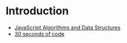 # Introduction

* [JavaScript Algorithms and Data Structures](https://github.com/trekhleb/javascript-algorithms)
* [30 seconds of code](https://github.com/30-seconds/30-seconds-of-code#readme)